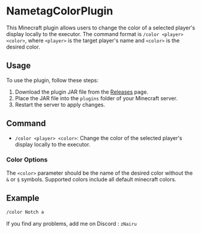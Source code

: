 # NametagColorPlugin

This Minecraft plugin allows users to change the color of a selected player's display locally to the executor. The command format is `/color <player> <color>`, where `<player>` is the target player's name and `<color>` is the desired color.

## Usage

To use the plugin, follow these steps:

1. Download the plugin JAR file from the [Releases](link_to_releases) page.
2. Place the JAR file into the `plugins` folder of your Minecraft server.
3. Restart the server to apply changes.

## Command

- `/color <player> <color>`: Change the color of the selected player's display locally to the executor.

### Color Options

The `<color>` parameter should be the name of the desired color without the `&` or `§` symbols. Supported colors include all default minecraft colors.

## Example

```bash
/color Notch a
```

If you find any problems, add  me on Discord : `zNairu`
